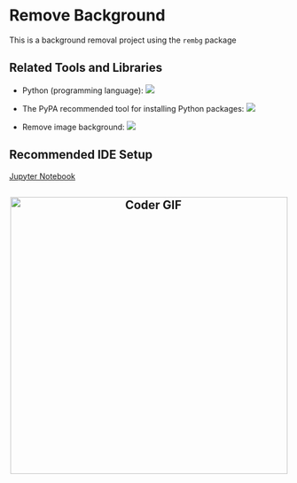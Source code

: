 # Remove Background

This is a background removal project using the `rembg` package

## Related Tools and Libraries

- Python (programming language): <a href="https://www.python.org/downloads/release/python-31010/" alt="Python"><img src="https://img.shields.io/badge/python-v3.10.10-blue?logo=python" /></a>

- The PyPA recommended tool for installing Python packages: <a href="https://pypi.org/project/pip/" alt="pip"><img src="https://img.shields.io/badge/pypi-v23.0.1-blue?logo=pypi" /></a>

- Remove image background: <a href="https://pypi.org/project/rembg/" alt="rembg"><img src="https://img.shields.io/badge/rembg-2.0.30-blue?logo=rembg" /></a>

## Recommended IDE Setup

[Jupyter Notebook](https://jupyter.org/)

<h2 align="center">

  <img src="https://media1.giphy.com/media/v1.Y2lkPTc5MGI3NjExMjVlMDg5YzU2NjI2ZmE3ZDBkY2Q5YmFmY2E1NGU0MzVlNjVjMDhhYSZjdD1n/1csqDAudd6DKSZkiP1/giphy.gif" alt="Coder GIF" width="500">
</h2> 
